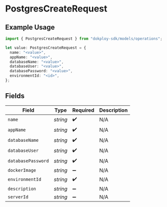 # PostgresCreateRequest

## Example Usage

```typescript
import { PostgresCreateRequest } from "dokploy-sdk/models/operations";

let value: PostgresCreateRequest = {
  name: "<value>",
  appName: "<value>",
  databaseName: "<value>",
  databaseUser: "<value>",
  databasePassword: "<value>",
  environmentId: "<id>",
};
```

## Fields

| Field              | Type               | Required           | Description        |
| ------------------ | ------------------ | ------------------ | ------------------ |
| `name`             | *string*           | :heavy_check_mark: | N/A                |
| `appName`          | *string*           | :heavy_check_mark: | N/A                |
| `databaseName`     | *string*           | :heavy_check_mark: | N/A                |
| `databaseUser`     | *string*           | :heavy_check_mark: | N/A                |
| `databasePassword` | *string*           | :heavy_check_mark: | N/A                |
| `dockerImage`      | *string*           | :heavy_minus_sign: | N/A                |
| `environmentId`    | *string*           | :heavy_check_mark: | N/A                |
| `description`      | *string*           | :heavy_minus_sign: | N/A                |
| `serverId`         | *string*           | :heavy_minus_sign: | N/A                |